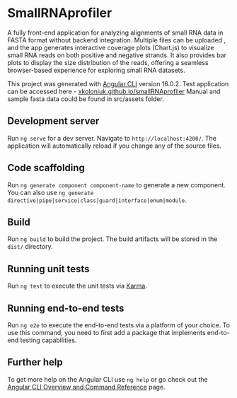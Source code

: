# SmallRNAprofiler
A fully front-end application for analyzing alignments of small RNA data in FASTA format without backend integration. Multiple files can be uploaded , and the app generates interactive coverage plots (Chart.js) to visualize small RNA reads on both positive and negative strands. It also provides bar plots to display the size distribution of the reads, offering a seamless browser-based experience for exploring small RNA datasets.

This project was generated with [Angular CLI](https://github.com/angular/angular-cli) version 16.0.2.
Test application can be accessed here - [xkoloniuk.github.io/smallRNAprofiler](https://xkoloniuk.github.io/smallRNAprofiler)
Manual and sample fasta data could be found in src/assets folder.




## Development server

Run `ng serve` for a dev server. Navigate to `http://localhost:4200/`. The application will automatically reload if you change any of the source files.

## Code scaffolding

Run `ng generate component component-name` to generate a new component. You can also use `ng generate directive|pipe|service|class|guard|interface|enum|module`.

## Build

Run `ng build` to build the project. The build artifacts will be stored in the `dist/` directory.

## Running unit tests

Run `ng test` to execute the unit tests via [Karma](https://karma-runner.github.io).

## Running end-to-end tests

Run `ng e2e` to execute the end-to-end tests via a platform of your choice. To use this command, you need to first add a package that implements end-to-end testing capabilities.

## Further help

To get more help on the Angular CLI use `ng help` or go check out the [Angular CLI Overview and Command Reference](https://angular.io/cli) page.

